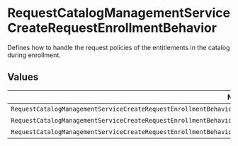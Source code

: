 # RequestCatalogManagementServiceCreateRequestEnrollmentBehavior

Defines how to handle the request policies of the entitlements in the catalog during enrollment.


## Values

| Name                                                                                                                            | Value                                                                                                                           |
| ------------------------------------------------------------------------------------------------------------------------------- | ------------------------------------------------------------------------------------------------------------------------------- |
| `RequestCatalogManagementServiceCreateRequestEnrollmentBehaviorRequestCatalogEnrollmentBehaviorUnspecified`                     | REQUEST_CATALOG_ENROLLMENT_BEHAVIOR_UNSPECIFIED                                                                                 |
| `RequestCatalogManagementServiceCreateRequestEnrollmentBehaviorRequestCatalogEnrollmentBehaviorBypassEntitlementRequestPolicy`  | REQUEST_CATALOG_ENROLLMENT_BEHAVIOR_BYPASS_ENTITLEMENT_REQUEST_POLICY                                                           |
| `RequestCatalogManagementServiceCreateRequestEnrollmentBehaviorRequestCatalogEnrollmentBehaviorEnforceEntitlementRequestPolicy` | REQUEST_CATALOG_ENROLLMENT_BEHAVIOR_ENFORCE_ENTITLEMENT_REQUEST_POLICY                                                          |